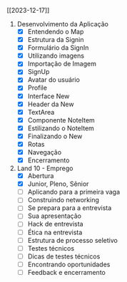 [[2023-12-17]]
1. Desenvolvimento da Aplicação
	- [x] Entendendo o Map
	- [x] Estrutura da Signin
	- [x] Formulário da SignIn
	- [x] Utilizando imagens
	- [x] Importação de Imagem
	- [x] SignUp
	- [x] Avatar do usuário
	- [x] Profile
	- [x] Interface New
	- [x] Header da New
	- [x] TextArea
	- [x] Componente NoteItem
	- [x] Estilizando o NoteItem
	- [x] Finalizando o New
	- [x] Rotas
	- [x] Navegação
	- [x] Encerramento
2. Land 10 - Emprego
	- [x] Abertura
	- [x] Junior, Pleno, Sênior
	- [ ] Aplicando para a primeira vaga
	- [ ] Construindo networking
	- [ ] Se prepara para a entrevista
	- [ ] Sua apresentação
	- [ ] Hack de entrevista
	- [ ] Ética na entrevista
	- [ ] Estrutura de processo seletivo
	- [ ] Testes técnicos
	- [ ] Dicas de testes técnicos
	- [ ] Encontrando oportunidades
	- [ ] Feedback e encerramento